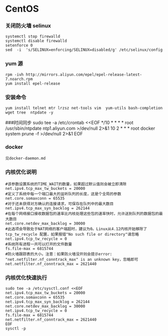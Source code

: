 # CentOS
### 关闭防火墙 selinux 
    systemctl stop firewalld
    systemctl disable firewalld
    setenforce 0
    sed  -i  's/SELINUX=enforcing/SELINUX=disabled/g' /etc/selinux/config
### yum 源
    rpm -ivh http://mirrors.aliyun.com/epel/epel-release-latest-7.noarch.rpm
    yum install epel-release
### 安装命令
    yum install telnet mtr lrzsz net-tools vim  yum-utils bash-completion  wget tree  ntpdate -y
###时间同步
    sudo tee -a /etc/crontab <<EOF
    */10 * * * * root /usr/sbin/ntpdate ntp1.aliyun.com >/dev/null  2>&1
    10 2  * * * root  docker system prune -f  >/dev/null 2>&1
    EOF

### docker
    见docker-daemon.md

### 内核优化说明
    #该参数设置系统的TIME_WAIT的数量，如果超过默认值则会被立即清除
    net.ipv4.tcp_max_tw_buckets = 20000
    #定义了系统中每一个端口最大的监听队列的长度，这是个全局的参数
    net.core.somaxconn = 65535
    #对于还未获得对方确认的连接请求，可保存在队列中的最大数目
    net.ipv4.tcp_max_syn_backlog = 262144
    #在每个网络接口接收数据包的速率比内核处理这些包的速率快时，允许送到队列的数据包的最大数目
    net.core.netdev_max_backlog = 30000
    #此选项会导致处于NAT网络的客户端超时，建议为0。Linux从4.12内核开始移除了 tcp_tw_recycle 配置，如果报错"No such file or directory"请忽略
    net.ipv4.tcp_tw_recycle = 0
    #系统所有进程一共可以打开的文件数量
    fs.file-max = 6815744
    #防火墙跟踪表的大小。注意：如果防火墙没开则会提示error: "net.netfilter.nf_conntrack_max" is an unknown key，忽略即可
    net.netfilter.nf_conntrack_max = 2621440


### 内核优化快速执行
    sudo tee -a /etc/sysctl.conf <<EOF
    net.ipv4.tcp_max_tw_buckets = 20000
    net.core.somaxconn = 65535
    net.ipv4.tcp_max_syn_backlog = 262144
    net.core.netdev_max_backlog = 30000
    net.ipv4.tcp_tw_recycle = 0
    fs.file-max = 6815744
    net.netfilter.nf_conntrack_max = 2621440
    EOF
    sysctl -p



